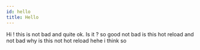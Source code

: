 ```yaml
---
id: hello
title: Hello
---
```


Hi ! this is not bad and quite ok. Is it ? so good not bad is this hot reload and not bad why is this not hot reload hehe i think so